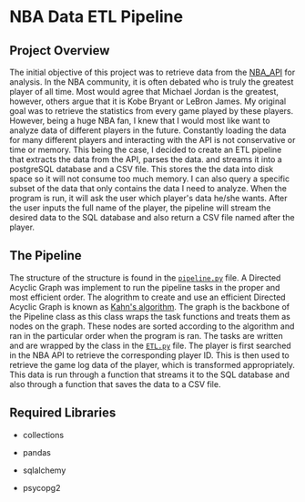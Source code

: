 # NBA Data ETL Pipeline

## Project Overview

The initial objective of this project was to retrieve data from the [NBA_API](https://github.com/swar/nba_api) for analysis. In the NBA community, it is often debated who is truly the greatest player of all time. Most would agree that Michael Jordan is the greatest, however, others argue that it is Kobe Bryant or LeBron James. My original goal was to retrieve the statistics from every game played by these players. However, being a huge NBA fan, I knew that I would most like want to analyze data of different players in the future. Constantly loading the data for many different players and interacting with the API is not conservative or time or memory. This being the case, I decided to create an ETL pipeline that extracts the data from the API, parses the data. and streams it into a postgreSQL database and a CSV file. This stores the the data into disk space so it will not consume too much memory. I can also query a specific subset of the data that only contains the data I need to analyze. When the program is run, it will ask the user which player's data he/she wants. After the user inputs the full name of the player, the pipeline will stream the desired data to the SQL database and also return a CSV file named after the player.

## The Pipeline

The structure of the structure is found in the [`pipeline.py`](https://github.com/Nikhil-K99/NBA-ETL-Pipeline/blob/master/pipeline.py) file. A Directed Acyclic Graph was implement to run the pipeline tasks in the proper and most efficient order. The alogrithm to create and use an efficient Directed Acyclic Graph is known as [Kahn's algorithm](https://www.geeksforgeeks.org/topological-sorting-indegree-based-solution/). The graph is the backbone of the Pipeline class as this class wraps the task functions and treats them as nodes on the graph. These nodes are sorted according to the algorithm and ran in the particular order when the program is ran. The tasks are written and are wrapped by the class in the [`ETL.py`](https://github.com/Nikhil-K99/NBA-ETL-Pipeline/blob/master/ETL.py) file. The player is first searched in the NBA API to retrieve the corresponding player ID. This is then used to retrieve the game log data of the player, which is transformed appropriately. This data is run through a function that streams it to the SQL database and also through a function that saves the data to a CSV file.

## Required Libraries

- collections


- pandas


- sqlalchemy


- psycopg2

